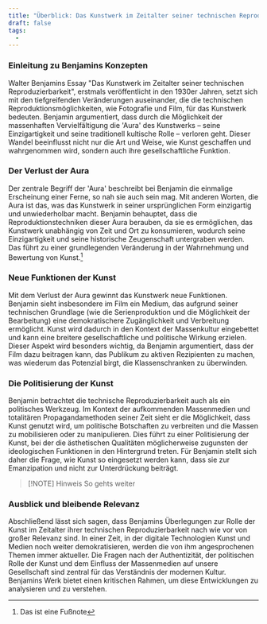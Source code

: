 ```yaml
---
title: "Überblick: Das Kunstwerk im Zeitalter seiner technischen Reproduzierbarkeit"
draft: false
tags:
  - 
---
```

### Einleitung zu Benjamins Konzepten

Walter Benjamins Essay "Das Kunstwerk im Zeitalter seiner technischen Reproduzierbarkeit", erstmals veröffentlicht in den 1930er Jahren, setzt sich mit den tiefgreifenden Veränderungen auseinander, die die technischen Reproduktionsmöglichkeiten, wie Fotografie und Film, für das Kunstwerk bedeuten. Benjamin argumentiert, dass durch die Möglichkeit der massenhaften Vervielfältigung die 'Aura' des Kunstwerks – seine Einzigartigkeit und seine traditionell kultische Rolle – verloren geht. Dieser Wandel beeinflusst nicht nur die Art und Weise, wie Kunst geschaffen und wahrgenommen wird, sondern auch ihre gesellschaftliche Funktion.

### Der Verlust der Aura

Der zentrale Begriff der 'Aura' beschreibt bei Benjamin die einmalige Erscheinung einer Ferne, so nah sie auch sein mag. Mit anderen Worten, die Aura ist das, was das Kunstwerk in seiner ursprünglichen Form einzigartig und unwiederholbar macht. Benjamin behauptet, dass die Reproduktionstechniken dieser Aura berauben, da sie es ermöglichen, das Kunstwerk unabhängig von Zeit und Ort zu konsumieren, wodurch seine Einzigartigkeit und seine historische Zeugenschaft untergraben werden. Das führt zu einer grundlegenden Veränderung in der Wahrnehmung und Bewertung von Kunst.[^1]

### Neue Funktionen der Kunst

Mit dem Verlust der Aura gewinnt das Kunstwerk neue Funktionen. Benjamin sieht insbesondere im Film ein Medium, das aufgrund seiner technischen Grundlage (wie die Serienproduktion und die Möglichkeit der Bearbeitung) eine demokratischere Zugänglichkeit und Verbreitung ermöglicht. Kunst wird dadurch in den Kontext der Massenkultur eingebettet und kann eine breitere gesellschaftliche und politische Wirkung erzielen. Dieser Aspekt wird besonders wichtig, da Benjamin argumentiert, dass der Film dazu beitragen kann, das Publikum zu aktiven Rezipienten zu machen, was wiederum das Potenzial birgt, die Klassenschranken zu überwinden.

### Die Politisierung der Kunst

Benjamin betrachtet die technische Reproduzierbarkeit auch als ein politisches Werkzeug. Im Kontext der aufkommenden Massenmedien und totalitären Propagandamethoden seiner Zeit sieht er die Möglichkeit, dass Kunst genutzt wird, um politische Botschaften zu verbreiten und die Massen zu mobilisieren oder zu manipulieren. Dies führt zu einer Politisierung der Kunst, bei der die ästhetischen Qualitäten möglicherweise zugunsten der ideologischen Funktionen in den Hintergrund treten. Für Benjamin stellt sich daher die Frage, wie Kunst so eingesetzt werden kann, dass sie zur Emanzipation und nicht zur Unterdrückung beiträgt.
> [!NOTE] Hinweis
> So gehts weiter

### Ausblick und bleibende Relevanz

Abschließend lässt sich sagen, dass Benjamins Überlegungen zur Rolle der Kunst im Zeitalter ihrer technischen Reproduzierbarkeit nach wie vor von großer Relevanz sind. In einer Zeit, in der digitale Technologien Kunst und Medien noch weiter demokratisieren, werden die von ihm angesprochenen Themen immer aktueller. Die Fragen nach der Authentizität, der politischen Rolle der Kunst und dem Einfluss der Massenmedien auf unsere Gesellschaft sind zentral für das Verständnis der modernen Kultur. Benjamins Werk bietet einen kritischen Rahmen, um diese Entwicklungen zu analysieren und zu verstehen.

[^1]: Das ist eine Fußnote
